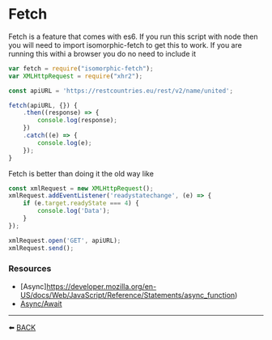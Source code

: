 # Fetch

Fetch is a feature that comes with es6.  If you run this script with node then you will need to import isomorphic-fetch to get this to work.  If you are running this withi a browser you do no need to include it

```javascript
var fetch = require("isomorphic-fetch");
var XMLHttpRequest = require("xhr2");

const apiURL = 'https://restcountries.eu/rest/v2/name/united';

fetch(apiURL, {}) {
    .then((response) => {
        console.log(response);
    })
    .catch((e) => {
        console.log(e);
    });
}
```

Fetch is better than doing it the old way like

```javascript
const xmlRequest = new XMLHttpRequest();
xmlRequest.addEventListener('readystatechange', (e) => {
    if (e.target.readyState === 4) {
        console.log('Data');
    }
});

xmlRequest.open('GET', apiURL);
xmlRequest.send();
```
### Resources
-   [Async]https://developer.mozilla.org/en-US/docs/Web/JavaScript/Reference/Statements/async_function)  
-   [Async/Await](https://javascript.info/async-await)  

---

:arrow_left: [BACK](../README.md)